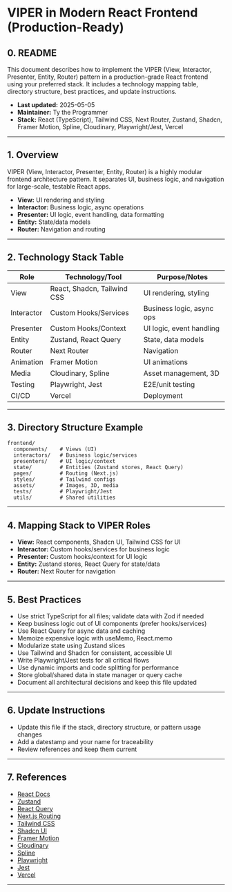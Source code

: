 # VIPER in Modern React Frontend (Production-Ready)

## 0. README
This document describes how to implement the VIPER (View, Interactor, Presenter, Entity, Router) pattern in a production-grade React frontend using your preferred stack. It includes a technology mapping table, directory structure, best practices, and update instructions.

- **Last updated:** 2025-05-05
- **Maintainer:** Ty the Programmer
- **Stack:** React (TypeScript), Tailwind CSS, Next Router, Zustand, Shadcn, Framer Motion, Spline, Cloudinary, Playwright/Jest, Vercel

---

## 1. Overview
VIPER (View, Interactor, Presenter, Entity, Router) is a highly modular frontend architecture pattern. It separates UI, business logic, and navigation for large-scale, testable React apps.

- **View:** UI rendering and styling
- **Interactor:** Business logic, async operations
- **Presenter:** UI logic, event handling, data formatting
- **Entity:** State/data models
- **Router:** Navigation and routing

---

## 2. Technology Stack Table
| Role        | Technology/Tool         | Purpose/Notes                 |
|-------------|------------------------|-------------------------------|
| View        | React, Shadcn, Tailwind CSS | UI rendering, styling        |
| Interactor  | Custom Hooks/Services  | Business logic, async ops     |
| Presenter   | Custom Hooks/Context   | UI logic, event handling      |
| Entity      | Zustand, React Query   | State, data models            |
| Router      | Next Router            | Navigation                    |
| Animation   | Framer Motion          | UI animations                 |
| Media       | Cloudinary, Spline     | Asset management, 3D          |
| Testing     | Playwright, Jest       | E2E/unit testing              |
| CI/CD       | Vercel                 | Deployment                    |

---

## 3. Directory Structure Example
```text
frontend/
  components/    # Views (UI)
  interactors/   # Business logic/services
  presenters/    # UI logic/context
  state/         # Entities (Zustand stores, React Query)
  pages/         # Routing (Next.js)
  styles/        # Tailwind configs
  assets/        # Images, 3D, media
  tests/         # Playwright/Jest
  utils/         # Shared utilities
```

---

## 4. Mapping Stack to VIPER Roles
- **View:** React components, Shadcn UI, Tailwind CSS for UI
- **Interactor:** Custom hooks/services for business logic
- **Presenter:** Custom hooks/context for UI logic
- **Entity:** Zustand stores, React Query for state/data
- **Router:** Next Router for navigation

---

## 5. Best Practices
- Use strict TypeScript for all files; validate data with Zod if needed
- Keep business logic out of UI components (prefer hooks/services)
- Use React Query for async data and caching
- Memoize expensive logic with useMemo, React.memo
- Modularize state using Zustand slices
- Use Tailwind and Shadcn for consistent, accessible UI
- Write Playwright/Jest tests for all critical flows
- Use dynamic imports and code splitting for performance
- Store global/shared data in state manager or query cache
- Document all architectural decisions and keep this file updated

---

## 6. Update Instructions
- Update this file if the stack, directory structure, or pattern usage changes
- Add a datestamp and your name for traceability
- Review references and keep them current

---

## 7. References
- [React Docs](https://react.dev/)
- [Zustand](https://docs.pmnd.rs/zustand/getting-started/introduction)
- [React Query](https://tanstack.com/query/v4/)
- [Next.js Routing](https://nextjs.org/docs/routing/introduction)
- [Tailwind CSS](https://tailwindcss.com/)
- [Shadcn UI](https://ui.shadcn.com/)
- [Framer Motion](https://www.framer.com/motion/)
- [Cloudinary](https://cloudinary.com/)
- [Spline](https://spline.design/)
- [Playwright](https://playwright.dev/)
- [Jest](https://jestjs.io/)
- [Vercel](https://vercel.com/)

---

<!-- ! All technologies/tools explicitly mapped. todo: Update if stack changes. ! This doc is production-ready as of 2025-05-05. Maintainer: Ty the Programmer -->

